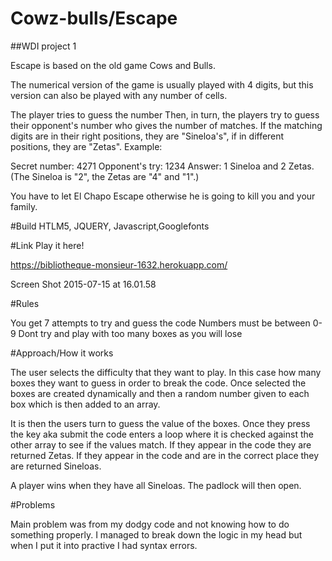 # Cowz-bulls/Escape
##WDI project 1

Escape is based on the old game Cows and Bulls.

The numerical version of the game is usually played with 4 digits, but this version can also be played with any number of cells.

The player tries to guess the number  Then, in turn, the players try to guess their opponent's number who gives the number of matches. If the matching digits are in their right positions, they are "Sineloa's", if in different positions, they are "Zetas". Example:

Secret number: 4271
Opponent's try: 1234
Answer: 1 Sineloa and 2 Zetas. (The Sineloa is "2", the Zetas are "4" and "1".)

You have to let El Chapo Escape otherwise he is going to kill you and your family.

#Build
HTLM5, JQUERY, Javascript,Googlefonts

#Link
Play it here! 

https://bibliotheque-monsieur-1632.herokuapp.com/

Screen Shot 2015-07-15 at 16.01.58


#Rules

You get 7 attempts to try and guess the code
Numbers must be between 0-9
Dont try and play with too many boxes as you will lose

#Approach/How it works

The user selects the difficulty that they want to play.  In this case how many boxes they want to guess in order to break the code.  Once selected the boxes are created dynamically and then a random number given to each box which is then added to an array.

It is then the users turn to guess the value of the boxes.  Once they press the key aka submit the code enters a loop where it is checked against the other array to see if the values match.  If they appear in the code they are returned Zetas.  If they appear in the code and are in the correct place they are returned Sineloas.  

A player wins when they have all Sineloas.  The padlock will then open.

#Problems

Main problem was from my dodgy code and not knowing how to do something properly.  I managed to break down the logic in my head but when I put it into practive I had syntax errors.
